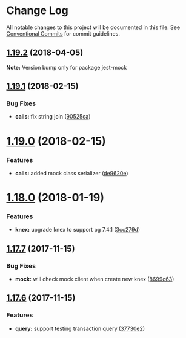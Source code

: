 # Change Log

All notable changes to this project will be documented in this file.
See [Conventional Commits](https://conventionalcommits.org) for commit guidelines.

<a name="1.19.2"></a>
## [1.19.2](https://github.com/yutin1987/jest-mock/compare/v1.19.1...v1.19.2) (2018-04-05)




**Note:** Version bump only for package jest-mock

<a name="1.19.1"></a>
## [1.19.1](https://github.com/yutin1987/jest-mock/compare/v1.19.0...v1.19.1) (2018-02-15)


### Bug Fixes

* **calls:** fix string join ([90525ca](https://github.com/yutin1987/jest-mock/commit/90525ca))




<a name="1.19.0"></a>
# [1.19.0](https://github.com/yutin1987/jest-mock/compare/v1.18.0...v1.19.0) (2018-02-15)


### Features

* **calls:** added mock class serializer ([de9620e](https://github.com/yutin1987/jest-mock/commit/de9620e))




<a name="1.18.0"></a>
# [1.18.0](https://github.com/yutin1987/jest-mock/compare/v1.17.7...v1.18.0) (2018-01-19)


### Features

* **knex:** upgrade knex to support pg 7.4.1 ([3cc279d](https://github.com/yutin1987/jest-mock/commit/3cc279d))




<a name="1.17.7"></a>
## [1.17.7](https://github.com/yutin1987/jest-mock/compare/v1.17.6...v1.17.7) (2017-11-15)


### Bug Fixes

* **mock:** will check mock client when create new knex ([8699c63](https://github.com/yutin1987/jest-mock/commit/8699c63))




<a name="1.17.6"></a>
## [1.17.6](https://github.com/yutin1987/jest-mock/compare/v1.7.5...v1.17.6) (2017-11-15)


### Features

* **query:** support testing transaction query ([37730e2](https://github.com/yutin1987/jest-mock/commit/37730e2))

